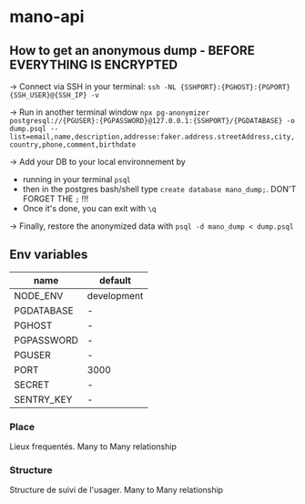 # mano-api

## How to get an anonymous dump - BEFORE EVERYTHING IS ENCRYPTED

-> Connect via SSH in your terminal: `ssh -NL {SSHPORT}:{PGHOST}:{PGPORT} {SSH_USER}@{SSH_IP} -v`

-> Run in another terminal window `npx pg-anonymizer postgresql://{PGUSER}:{PGPASSWORD}@127.0.0.1:{SSHPORT}/{PGDATABASE} -o dump.psql --list=email,name,description,addresse:faker.address.streetAddress,city,country,phone,comment,birthdate`

-> Add your DB to your local environnement by

- running in your terminal `psql`
- then in the postgres bash/shell type `create database mano_dump;`. DON'T FORGET THE `;` !!!
- Once it's done, you can exit with `\q`

-> Finally, restore the anonymized data with `psql -d mano_dump < dump.psql`

## Env variables

| name       | default     |
| ---------- | ----------- |
| NODE_ENV   | development |
| PGDATABASE | -           |
| PGHOST     | -           |
| PGPASSWORD | -           |
| PGUSER     | -           |
| PORT       | 3000        |
| SECRET     | -           |
| SENTRY_KEY | -           |

### Place

Lieux frequentés. Many to Many relationship

### Structure

Structure de suivi de l'usager. Many to Many relationship

```

```

```

```

```

```
